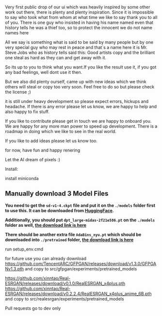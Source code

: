 Very first public drop of our ui which was heavily inspired by some other work out there, there is plenty and plenty inspiration.
Since it is impossible to say who took what from whom at what time we like to say thank you to all of you.
There is one guy who insisted in having his name named even that history tells he was a thief too,
so to protect the innocent we do not name names here

All we say is something what is said to be said by many people but by one very special guy who may rest in peace and
that`s a name here it is Mr. Steve Jobs who as history tells said this:
Good artists copy and the brilliant one steal as hard as they can and get away with it.

So its up to you to think what you want.If you like the result use it, if you got any bad feelings, well dont use it then.

But we also did plenty ourself, came up with new ideas which we think others will steal or copy too very soon.
Feel free to do so but please check the license ;)

it is still under heavy development so please expect errors, hickups and headache.
If there is any error please let us know, we are happy to help and also happy to fix stuff.

If you like to contribute please get in touch we are happy to onboard you.
We are happy for any more man power to speed up development.
There is a roadmap in doing which we like to see in the real world.

If you like to add ideas please let us know too.

for now, have fun and happy renering

Let the AI dream of pixels :)

Install:

install miniconda
## Manually download 3 Model Files

**You need to get the `sd-v1-4.ckpt` file and put it on the `./models` folder first to use this. It can be downloaded from [HuggingFace](https://huggingface.co/CompVis/stable-diffusion).**

**Additionally, you should put `dpt_large-midas-2f21e586.pt` on the `./models` folder as well, [the download link is here](https://github.com/intel-isl/DPT/releases/download/1_0/dpt_large-midas-2f21e586.pt)**

**There should be another extra file `AdaBins_nyu.pt` which should be downloaded into `./pretrained` folder, [the download link is here](https://cloudflare-ipfs.com/ipfs/Qmd2mMnDLWePKmgfS8m6ntAg4nhV5VkUyAydYBp8cWWeB7/AdaBins_nyu.pt)**


run setup_env.cmd


for future use you can already download
https://github.com/TencentARC/GFPGAN/releases/download/v1.3.0/GFPGANv1.3.pth
and copy to src/gfpgan/experiments/pretrained_models

https://github.com/xinntao/Real-ESRGAN/releases/download/v0.1.0/RealESRGAN_x4plus.pth
https://github.com/xinntao/Real-ESRGAN/releases/download/v0.2.2.4/RealESRGAN_x4plus_anime_6B.pth
and copy to src/realesrgan/experiments/pretrained_models

Pull requests go to dev only


